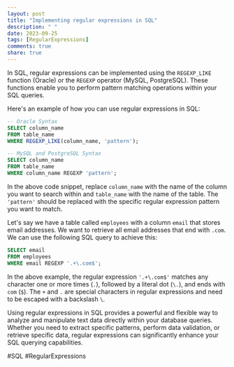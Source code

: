 ```yaml
---
layout: post
title: "Implementing regular expressions in SQL"
description: " "
date: 2023-09-25
tags: [RegularExpressions]
comments: true
share: true
---
```


In SQL, regular expressions can be implemented using the `REGEXP_LIKE` function (Oracle) or the `REGEXP` operator (MySQL, PostgreSQL). These functions enable you to perform pattern matching operations within your SQL queries.

Here's an example of how you can use regular expressions in SQL:

```sql
-- Oracle Syntax
SELECT column_name
FROM table_name
WHERE REGEXP_LIKE(column_name, 'pattern');

-- MySQL and PostgreSQL Syntax
SELECT column_name
FROM table_name
WHERE column_name REGEXP 'pattern';
```

In the above code snippet, replace `column_name` with the name of the column you want to search within and `table_name` with the name of the table. The `'pattern'` should be replaced with the specific regular expression pattern you want to match.

Let's say we have a table called `employees` with a column `email` that stores email addresses. We want to retrieve all email addresses that end with `.com`. We can use the following SQL query to achieve this:

```sql
SELECT email
FROM employees
WHERE email REGEXP '.+\.com$';
```

In the above example, the regular expression `'.+\.com$'` matches any character one or more times (`.`), followed by a literal dot (`\.`), and ends with `com` (`$`). The `+` and `.` are special characters in regular expressions and need to be escaped with a backslash `\`.

Using regular expressions in SQL provides a powerful and flexible way to analyze and manipulate text data directly within your database queries. Whether you need to extract specific patterns, perform data validation, or retrieve specific data, regular expressions can significantly enhance your SQL querying capabilities.

#SQL #RegularExpressions